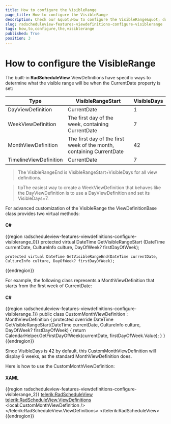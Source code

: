 ```yaml
---
title: How to configure the VisibleRange
page_title: How to configure the VisibleRange
description: Check our &quot;How to configure the VisibleRange&quot; documentation article for the RadScheduleView WPF control.
slug: radscheduleview-features-viewdefinitions-configure-visiblerange
tags: how,to,configure,the,visiblerange
published: True
position: 3
---
```


# How to configure the VisibleRange

The built-in __RadScheduleView__ ViewDefinitions have specific ways to determine what the visible range will be when the CurrentDate property is set:

Type	|	VisibleRangeStart	|	VisibleDays
---	|	---	|	---
DayViewDefinition	|	CurrentDate	|	1
WeekViewDefinition	|	The first day of the week, containing CurrentDate	|	7
MonthViewDefinition	|	The first day of the first week of the month, containing CurrentDate	|	42
TimelineViewDefinition	|	CurrentDate	|	7

>The VisibleRangeEnd is VisibleRangeStart+VisibleDays for all view definitions.

>tipThe easiest way to create a WeekViewDefinition that behaves like the DayViewDefinition is to use a DayViewDefinition and set its VisibleDays=7.

For advanced customization of the VisibleRange the ViewDefinitionBase class provides two virtual methods:				

#### __C#__

{{region radscheduleview-features-viewdefinitions-configure-visiblerange_0}}
	protected virtual DateTime GetVisibleRangeStart (DateTime currentDate, CultureInfo culture, DayOfWeek? firstDayOfWeek);

	protected virtual DateTime GetVisibleRangeEnd(DateTime currentDate, CultureInfo culture, DayOfWeek? firstDayOfWeek);
{{endregion}}

For example, the following class represents a MonthViewDefinition that starts from the first week of CurrentDate:   				

#### __C#__

{{region radscheduleview-features-viewdefinitions-configure-visiblerange_1}}
	public class CustomMonthViewDefinition : MonthViewDefinition
	{
		protected override DateTime GetVisibleRangeStart(DateTime currentDate, CultureInfo culture, DayOfWeek? firstDayOfWeek)
		{
			return CalendarHelper.GetFirstDayOfWeek(currentDate, firstDayOfWeek.Value);
		}
	}
{{endregion}}

Since VisibleDays is 42 by default, this CustomMonthViewDefinition will display 6 weeks, as the standard MonthViewDefinition does.

Here is how to use the CustomMonthViewDefinition:

#### __XAML__

{{region radscheduleview-features-viewdefinitions-configure-visiblerange_2}}
	<telerik:RadScheduleView>
		<telerik:RadScheduleView.ViewDefinitions>
			<local:CustomMonthViewDefinition />
		</telerik:RadScheduleView.ViewDefinitions>
	</telerik:RadScheduleView>
{{endregion}}
